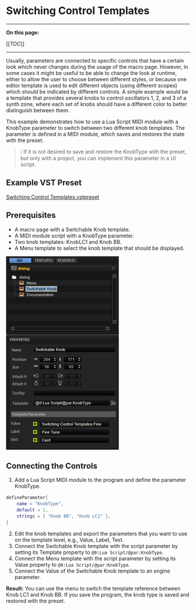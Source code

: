 # Switching Control Templates

---

**On this page:**

[[_TOC_]]

---

Usually, parameters are connected to specific controls that have a certain look which never changes during the usage of the macro page. However, in some cases it might be useful to be able to change the look at runtime, either to allow the user to choose between different styles, or because one editor template is used to edit different objects (using different scopes) which should be indicated by different controls. A simple example would be a template that provides several knobs to control oscillators 1, 2, and 3 of a synth zone, where each set of knobs should have a different color to better distinguish between them.

This example demonstrates how to use a Lua Script MIDI module with a KnobType parameter to switch between two different knob templates. The parameter is defined in a MIDI module, which saves and restores the state with the preset. 

>&#10069; If it is not desired to save and restore the KnobType with the preset, but only with a project, you can implement this parameter in a UI script.

## Example VST Preset

[Switching Control Templates.vstpreset](../vstpresets/Switching%20Control%20Templates.vstpreset)

## Prerequisites

* A macro page with a Switchable Knob template.
* A MIDI module script with a KnobType parameter.
* Two knob templates: KnobLC1 and Knob BB.
* A Menu template to select the knob template that should be displayed.

![Switcing Control Templates GUI Tree](../images/Switching-Control-Templates-GUI-Tree.png)

## Connecting the Controls

1. Add a Lua Script MIDI module to the program and define the parameter KnobType.

```lua
defineParameter{
    name = "KnobType",
    default = 1,
    strings = { "Knob BB", "Knob LC1" },
}
```

2. Edit the knob templates and export the parameters that you want to use on the template level, e.g., Value, Label, Text.
2. Connect the Switchable Knob template with the script parameter by setting its Template property to ``@0:Lua Script/@par:KnobType``.
2. Connect the Menu template with the script parameter by setting its Value property to ``@0:Lua Script/@par:KnobType``.
2. Connect the Value of the Switchable Knob template to an engine parameter.

**Result:** You can use the menu to switch the template reference between Knob LC1 and Knob BB. If you save the program,
the knob type is saved and restored with the preset.

